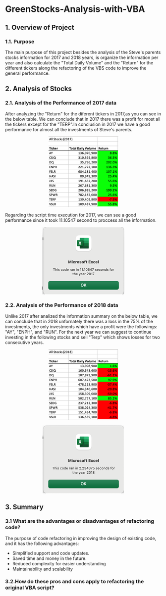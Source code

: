 # GreenStocks-Analysis-with-VBA

## 1. Overview of Project

### 1.1. Purpose
The main purpose of this project besides the analysis of the Steve's parents stocks information for 2017 and 2018 years, is organize the information per year and also calculate the "Total Daily Volume" and  the "Return" for the different tickers along the refactoring of the VBS code to improve the general performance.

## 2. Analysis of Stocks

### 2.1. Analysis of the Performance of 2017 data
After analyzing the "Return" for the diferent tickers in 2017,as you can see in the below table. We can conclude that in 2017 there was a profit for most all the tickers except for the "TERP".In conclusion in 2017 we have a good performance for almost all the investments of Steve's parents.

<p align="center">
  <img  src="Resources/VBA_Challenge_Results2017.png">
</p>

Regarding the script time execution for 2017, we can see a good performance since it took 11.10547 second to proccess all the information.
<p align="center">
  <img src="Resources/VBA_Challenge_2017.png">
</p>


### 2.2.  Analysis of the Performance of 2018 data
Unlike 2017 after analized the information summary on the below table, we can conclude that in 2018 unfornately there was a loss in the 75% of the investments, the only investments which have a profit were the followings: "AY", "ENPH", and "RUN".
For the next year we can suggest to continue investing in the following stocks and sell "Terp" which shows losses for two consecutive years.

<p align="center">
  <img  src="Resources/VBA_Challenge_Results2018.png">
</p>



<p align="center">
  <img src="Resources/VBA_Challenge_2018.png">
</p>



## 3. Summary
### 3.1 What are the advantages or disadvantages of refactoring code?
The purpose of code refactoring in improving the design of existing code, and it has the following advantages:
 * Simplified support and code updates.
 * Saved time and money in the future.
 * Reduced complexity for easier understanding
 * Maintainability and scalability

### 3.2.How do these pros and cons apply to refactoring the original VBA script?

